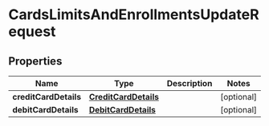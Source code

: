 # CardsLimitsAndEnrollmentsUpdateRequest

## Properties
Name | Type | Description | Notes
------------ | ------------- | ------------- | -------------
**creditCardDetails** | [**CreditCardDetails**](CreditCardDetails.md) |  |  [optional]
**debitCardDetails** | [**DebitCardDetails**](DebitCardDetails.md) |  |  [optional]
